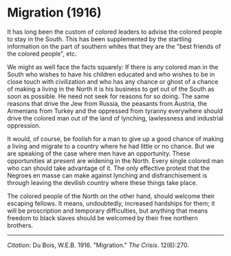<!--
title:   Migration
author:  Du Bois, W.E.B.
journal: The Crisis
year:    1916
volume:  12
issue:   6
pages:   270
-->
# Migration (1916)

It has long been the custom of colored leaders to advise the colored people to stay in the South. This has been supplemented by the startling information on the part of southern whites
that they are the "best friends of the colored people", etc.

We might as well face the facts squarely: If there is any colored man in the South who wishes to have his children educated and who wishes to be in close touch with civilization and who has any chance or ghost of a chance of making a living in the North it is his business to get out of the South as soon as possible. He need not seek for reasons for so doing. The same reasons that drive the Jew from Russia, the peasants from Austria, the Armenians from Turkey and the oppressed from tyranny everywhere should drive the colored man out of the land of lynching, lawlessness and industrial oppression.

It would, of course, be foolish for a man to give up a good chance of making a living and migrate to a country where he had little or no chance. But we are speaking of the case where men have an opportunity. These opportunities at present are widening in the North. Every single colored man who can should take advantage of it. The only effective protest that the Negroes en masse can make against lynching and dis­franchisement is through leaving the devilish country where these things take place.

The colored people of the North on the other hand, should welcome their escaping fellows. It means, undoubtedly, increased hardships for them; it will be proscription and temporary difficulties, but anything that means freedom to black slaves should be welcomed by their free northern brothers.

______________
*Citation:* Du Bois, W.E.B. 1916. "Migration." *The Crisis*. 12(6):270.